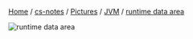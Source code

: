[Home](https://mengxianbin.github.io) /
[cs-notes](https://mengxianbin.github.io/cs-notes/site) /
[Pictures](https://mengxianbin.github.io/cs-notes/site/Pictures) /
[JVM](https://mengxianbin.github.io/cs-notes/site/Pictures/JVM) /
[runtime data area](https://mengxianbin.github.io/cs-notes/site/Pictures/JVM/runtime%20data%20area)

![runtime data area](https://mengxianbin.github.io/cs-notes/./Pictures/JVM/runtime%20data%20area.png)